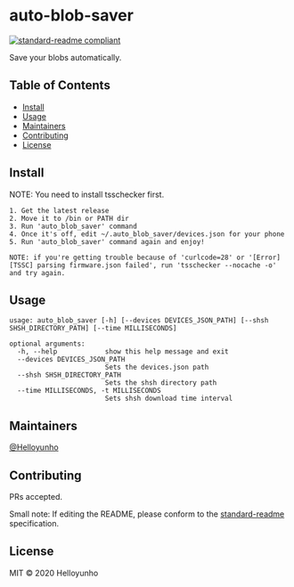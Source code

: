 # auto-blob-saver

[![standard-readme compliant](https://img.shields.io/badge/standard--readme-OK-green.svg?style=flat-square)](https://github.com/RichardLitt/standard-readme)

Save your blobs automatically.

## Table of Contents

- [Install](#install)
- [Usage](#usage)
- [Maintainers](#maintainers)
- [Contributing](#contributing)
- [License](#license)

## Install

NOTE: You need to install tsschecker first.

```
1. Get the latest release
2. Move it to /bin or PATH dir
3. Run 'auto_blob_saver' command
4. Once it's off, edit ~/.auto_blob_saver/devices.json for your phone
5. Run 'auto_blob_saver' command again and enjoy!

NOTE: if you're getting trouble because of 'curlcode=28' or '[Error] [TSSC] parsing firmware.json failed', run 'tsschecker --nocache -o' and try again.
```

## Usage

```
usage: auto_blob_saver [-h] [--devices DEVICES_JSON_PATH] [--shsh SHSH_DIRECTORY_PATH] [--time MILLISECONDS]

optional arguments:
  -h, --help            show this help message and exit
  --devices DEVICES_JSON_PATH
                        Sets the devices.json path
  --shsh SHSH_DIRECTORY_PATH
                        Sets the shsh directory path
  --time MILLISECONDS, -t MILLISECONDS
                        Sets shsh download time interval
```

## Maintainers

[@Helloyunho](https://github.com/Helloyunho)

## Contributing

PRs accepted.

Small note: If editing the README, please conform to the [standard-readme](https://github.com/RichardLitt/standard-readme) specification.

## License

MIT © 2020 Helloyunho
